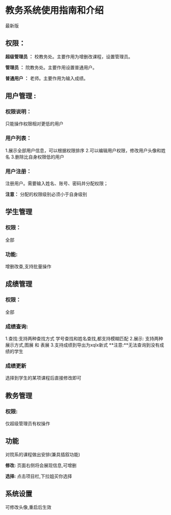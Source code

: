 # 教务系统使用指南和介绍
 最新版



## 权限：

**超级管理员 ：**  校教务处。主要作用为增删改课程，设置管理员。

**管理员 ：**  院教务处。主要作用设置普通用户。

**普通用户 ：** 老师。主要作用为输入成绩。



## 用户管理 :

### 权限说明：
只能操作权限相对更低的用户

### 用户列表：
1.展示全部用户信息，可以根据权限排序
2.可以编辑用户权限，修改用户头像和姓名
3.删除比自身权限低的用户

### 用户注册：

注册用户。需要输入姓名、账号、密码并分配权限；

**注意：** 分配的权限级别必须小于自身级别



## 学生管理

### 权限：

全部

### 功能:

增删改查,支持批量操作



## 成绩管理


### 权限：

全部

### 成绩查询:

1.查找:支持两种查找方式 学号查找和姓名查找,都支持模糊匹配
2.展示: 支持两种展示方式,图展 和 表展
3.支持成绩到导出为xqlx新式
**注意:**无法查询到没有成绩的学生

### 成绩更新
选择到学生的某项课程后直接修改即可



## 教务管理

### 权限:

仅超级管理员有权操作

## 功能

对院系的课程做出安排(兼具插叙功能)

**修改:** 页面右侧将会展现信息,可增删

**选择:** 点击项目栏,下拉姐买你选择



## 系统设置

可修改头像,重启后生效

